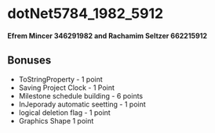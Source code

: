 # dotNet5784_1982_5912
#### Efrem Mincer 346291982 and Rachamim Seltzer 662215912

## Bonuses
* ToStringProperty - 1 point
* Saving Project Clock - 1 Point
* Milestone schedule building - 6 points
* InJeporady automatic seetting - 1 point
* logical deletion flag - 1 point
* Graphics Shape 1 point
